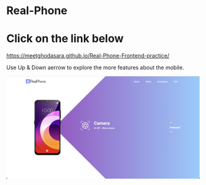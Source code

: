 # Real-Phone
# Click on the link below
https://meetghodasara.github.io/Real-Phone-Frontend-practice/

Use Up & Down aerrow to explore the more features about the mobile. 

![Live Website](https://github.com/meetghodasara/Real-Phone-Frontend-practice/blob/master/images/demo.png)
